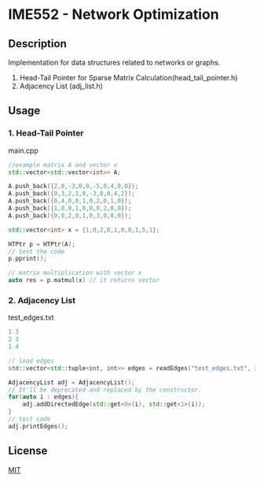 # IME552 - Network Optimization

## Description
Implementation for data structures related to networks or graphs.

1. Head-Tail Pointer for Sparse Matrix Calculation(head_tail_pointer.h)
2. Adjacency List (adj_list.h)

## Usage
### 1. Head-Tail Pointer
main.cpp
```c++
//example matrix A and vector x
std::vector<std::vector<int>> A;

A.push_back({2,0,-3,0,0,-5,0,4,0,0});
A.push_back({0,3,2,1,0,-3,0,0,4,2});
A.push_back({0,4,0,0,1,0,2,0,1,0});
A.push_back({1,0,0,1,0,0,0,2,0,0});
A.push_back({0,0,2,0,1,0,3,0,0,0});

std::vector<int> x = {1,0,2,0,1,0,0,1,5,1};

HTPtr p = HTPtr(A);
// test the code
p.pprint();

// matrix multiplication with vector x
auto res = p.matmul(x) // it returns vector

```
### 2. Adjacency List
test_edges.txt
```c++
1 3
2 3
1 4
```
```c++
// load edges
std::vector<std::tuple<int, int>> edges = readEdges("test_edges.txt", 3);

AdjacencyList adj = AdjacencyList();
// It'll be deprecated and replaced by the constructor.
for(auto i : edges){
    adj.addDirectedEdge(std::get<0>(i), std::get<1>(i));
}
// test code
adj.printEdges();
```


## License
[MIT](https://choosealicense.com/licenses/mit/)